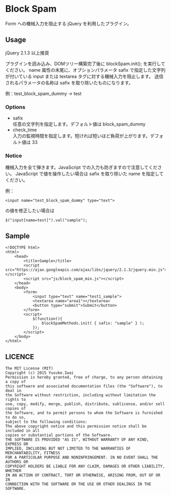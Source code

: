 # Block Spam

Form への機械入力を阻止する jQuery を利用したプラグイン。

## Usage
jQuery 2.1.3 以上推奨

プラグインを読み込み、DOMツリー構築完了後に blockSpam.init(); を実行してください。
name 属性の末尾に、オプションパラメータ safix で指定した文字列が付いている input または textarea タグに対する機械入力を阻止します。
送信されるパラメータの名称は safix を取り除いたものになります。

例：test_block_spam_dummy → test

### Options
* safix  
    任意の文字列を指定します。デフォルト値は block_spam_dummy
* check_time  
    入力の監視時間を指定します。短ければ短いほど負荷が上がります。デフォルト値は 33

### Notice
機械入力を全て弾きます。JavaScript での入力も防ぎますので注意してください。
JavaScript で値を操作したい場合は safix を取り除いた name を指定してください。

例：

    <input name="test_block_spam_dummy" type="text">

の値を修正したい場合は

    $("input[name=test]").val("sample");

## Sample
    <!DOCTYPE html>  
    <html>  
        <head>  
            <title>Sample</title>  
            <script src="https://ajax.googleapis.com/ajax/libs/jquery/2.1.3/jquery.min.js"></script>  
            <script src="js/block_spam_min.js"></script>  
        </head>  
        <body>  
            <form>  
                <input type="text" name="test1_sample">  
                <textarea name="area1"></textarea>  
                <button type="submit">Submit</button>  
            </form>  
            <script>  
                $(function(){  
                    blockSpamMethods.init( { safix: "sample" } );  
                });  
            </script>  
        </body>  
    </html>  

## LICENCE

    The MIT License (MIT)
    Copyright (c) 2015 Yusuke.Iwai
    Permission is hereby granted, free of charge, to any person obtaining a copy of
    this software and associated documentation files (the "Software"), to deal in
    the Software without restriction, including without limitation the rights to
    use, copy, modify, merge, publish, distribute, sublicense, and/or sell copies of
    the Software, and to permit persons to whom the Software is furnished to do so,
    subject to the following conditions:
    The above copyright notice and this permission notice shall be included in all
    copies or substantial portions of the Software.
    THE SOFTWARE IS PROVIDED "AS IS", WITHOUT WARRANTY OF ANY KIND, EXPRESS OR
    IMPLIED, INCLUDING BUT NOT LIMITED TO THE WARRANTIES OF MERCHANTABILITY, FITNESS
    FOR A PARTICULAR PURPOSE AND NONINFRINGEMENT. IN NO EVENT SHALL THE AUTHORS OR
    COPYRIGHT HOLDERS BE LIABLE FOR ANY CLAIM, DAMAGES OR OTHER LIABILITY, WHETHER
    IN AN ACTION OF CONTRACT, TORT OR OTHERWISE, ARISING FROM, OUT OF OR IN
    CONNECTION WITH THE SOFTWARE OR THE USE OR OTHER DEALINGS IN THE SOFTWARE.

